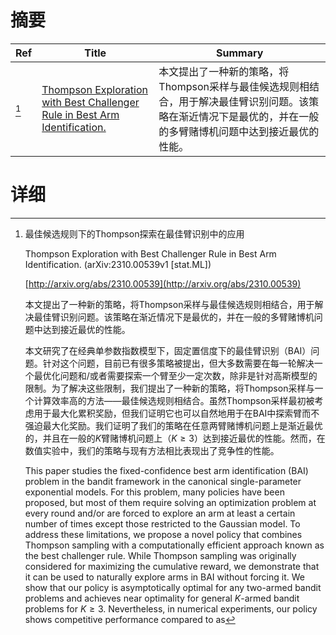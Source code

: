 # 摘要

| Ref | Title | Summary |
| --- | --- | --- |
| [^1] | [Thompson Exploration with Best Challenger Rule in Best Arm Identification.](http://arxiv.org/abs/2310.00539) | 本文提出了一种新的策略，将Thompson采样与最佳候选规则相结合，用于解决最佳臂识别问题。该策略在渐近情况下是最优的，并在一般的多臂赌博机问题中达到接近最优的性能。 |

# 详细

[^1]: 最佳候选规则下的Thompson探索在最佳臂识别中的应用

    Thompson Exploration with Best Challenger Rule in Best Arm Identification. (arXiv:2310.00539v1 [stat.ML])

    [http://arxiv.org/abs/2310.00539](http://arxiv.org/abs/2310.00539)

    本文提出了一种新的策略，将Thompson采样与最佳候选规则相结合，用于解决最佳臂识别问题。该策略在渐近情况下是最优的，并在一般的多臂赌博机问题中达到接近最优的性能。

    

    本文研究了在经典单参数指数模型下，固定置信度下的最佳臂识别（BAI）问题。针对这个问题，目前已有很多策略被提出，但大多数需要在每一轮解决一个最优化问题和/或者需要探索一个臂至少一定次数，除非是针对高斯模型的限制。为了解决这些限制，我们提出了一种新的策略，将Thompson采样与一个计算效率高的方法——最佳候选规则相结合。虽然Thompson采样最初被考虑用于最大化累积奖励，但我们证明它也可以自然地用于在BAI中探索臂而不强迫最大化奖励。我们证明了我们的策略在任意两臂赌博机问题上是渐近最优的，并且在一般的$K$臂赌博机问题上（$K\geq 3$）达到接近最优的性能。然而，在数值实验中，我们的策略与现有方法相比表现出了竞争性的性能。

    This paper studies the fixed-confidence best arm identification (BAI) problem in the bandit framework in the canonical single-parameter exponential models. For this problem, many policies have been proposed, but most of them require solving an optimization problem at every round and/or are forced to explore an arm at least a certain number of times except those restricted to the Gaussian model. To address these limitations, we propose a novel policy that combines Thompson sampling with a computationally efficient approach known as the best challenger rule. While Thompson sampling was originally considered for maximizing the cumulative reward, we demonstrate that it can be used to naturally explore arms in BAI without forcing it. We show that our policy is asymptotically optimal for any two-armed bandit problems and achieves near optimality for general $K$-armed bandit problems for $K\geq 3$. Nevertheless, in numerical experiments, our policy shows competitive performance compared to as
    

